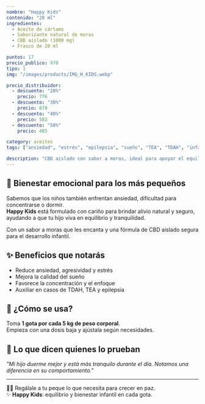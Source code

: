 ```yaml
---
nombre: "Happy Kids"
contenido: "20 ml"
ingredientes:
  - Aceite de cártamo
  - Saborizante natural de moras
  - CBD aislado (1000 mg)
  - Frasco de 20 ml

puntos: 17
precio_publico: 970
tipo: 1
img: "/images/products/IMG_H_KIDS.webp"

precio_distribuidor:
  - descuento: "20%"
    precio: 776
  - descuento: "30%"
    precio: 679
  - descuento: "40%"
    precio: 582
  - descuento: "50%"
    precio: 485

category: aceites
tags: ["ansiedad", "estrés", "epilepsia", "sueño", "TEA", "TDAH", "infantil"]

description: "CBD aislado con sabor a moras, ideal para apoyar el equilibrio emocional, el sueño y la concentración en niños."
---
```


## 👶 Bienestar emocional para los más pequeños

Sabemos que los niños también enfrentan ansiedad, dificultad para concentrarse o dormir.  
**Happy Kids** está formulado con cariño para brindar alivio natural y seguro, ayudando a que tu hijo viva en equilibrio y tranquilidad.

Con un sabor a moras que les encanta y una fórmula de CBD aislado segura para el desarrollo infantil.

## ✨ Beneficios que notarás

- Reduce ansiedad, agresividad y estrés  
- Mejora la calidad del sueño  
- Favorece la concentración y el enfoque  
- Auxiliar en casos de TDAH, TEA y epilepsia

## 🧴 ¿Cómo se usa?

Toma **1 gota por cada 5 kg de peso corporal**.  
Empieza con una dosis baja y ajústala según necesidades.

## 💬 Lo que dicen quienes lo prueban

_"Mi hijo duerme mejor y está más tranquilo durante el día. Notamos una diferencia en su comportamiento."_

---

👩‍👧 Regálale a tu peque lo que necesita para crecer en paz.  
✨ **Happy Kids**: equilibrio y bienestar infantil en cada gota.
